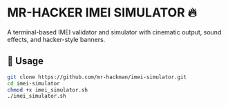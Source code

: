 
# MR-HACKER IMEI SIMULATOR 🔥

A terminal-based IMEI validator and simulator with cinematic output, sound effects, and hacker-style banners.

## 🚀 Usage

```bash
git clone https://github.com/mr-hackman/imei-simulator.git
cd imei-simulator
chmod +x imei_simulator.sh
./imei_simulator.sh
